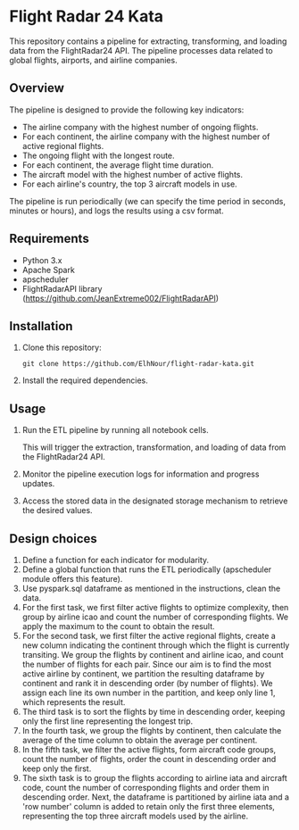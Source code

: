 # Flight Radar 24 Kata

This repository contains a pipeline for extracting, transforming, and loading data from the FlightRadar24 API. The pipeline processes data related to global flights, airports, and airline companies.

## Overview

The pipeline is designed to provide the following key indicators:

- The airline company with the highest number of ongoing flights.
- For each continent, the airline company with the highest number of active regional flights.
- The ongoing flight with the longest route.
- For each continent, the average flight time duration.
- The aircraft model with the highest number of active flights.
- For each airline's country, the top 3 aircraft models in use.

The pipeline is run periodically (we can specify the time period in seconds, minutes or hours), and logs the results using a csv format.

## Requirements

- Python 3.x
- Apache Spark
- apscheduler
- FlightRadarAPI library (https://github.com/JeanExtreme002/FlightRadarAPI)

## Installation

1. Clone this repository:

   ```shell
   git clone https://github.com/ElhNour/flight-radar-kata.git
   ```

2. Install the required dependencies.


## Usage

1. Run the ETL pipeline by running all notebook cells.

   This will trigger the extraction, transformation, and loading of data from the FlightRadar24 API.

2. Monitor the pipeline execution logs for information and progress updates.

3. Access the stored data in the designated storage mechanism to retrieve the desired values.

## Design choices
1. Define a function for each indicator for modularity.
2. Define a global function that runs the ETL periodically (apscheduler module offers this feature).
3. Use pyspark.sql dataframe as mentioned in the instructions, clean the data.
4. For the first task, we first filter active flights to optimize complexity, then group by airline icao and count the number of corresponding flights. We apply the maximum to the count to obtain the result.
5. For the second task, we first filter the active regional flights, create a new column indicating the continent through which the flight is currently transiting. We group the flights by continent and airline icao, and count the number of flights for each pair. Since our aim is to find the most active airline by continent, we partition the resulting dataframe by continent and rank it in descending order (by number of flights). We assign each line its own number in the partition, and keep only line 1, which represents the result.
6. The third task is to sort the flights by time in descending order, keeping only the first line representing the longest trip.
7. In the fourth task, we group the flights by continent, then calculate the average of the time column to obtain the average per continent.
8. In the fifth task, we filter the active flights, form aircraft code groups, count the number of flights, order the count in descending order and keep only the first.
9. The sixth task is to group the flights according to airline iata and aircraft code, count the number of corresponding flights and order them in descending order. Next, the dataframe is partitioned by airline iata and a 'row number' column is added to retain only the first three elements, representing the top three aircraft models used by the airline.